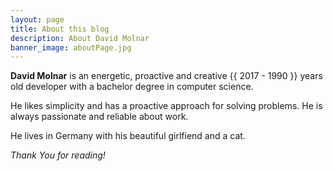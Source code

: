 ```yaml
---
layout: page
title: About this blog
description: About David Molnar
banner_image: aboutPage.jpg
---
```


**David Molnar** is an energetic, proactive and creative {{ 2017 - 1990 }} years old developer with a bachelor degree in computer science.

He likes simplicity and has a proactive approach for solving problems. He is always passionate and reliable about work.

He lives in Germany with his beautiful girlfiend and a cat.


*Thank You for reading!*
